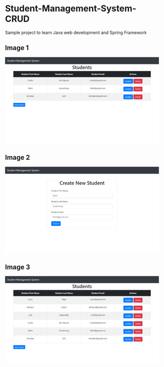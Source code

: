 # Student-Management-System-CRUD

Sample project to learn Java web development and Spring Framework


## Image 1
![](img/img1.png)
## Image 2
![](img/img2.png)
## Image 3
![](img/img3.png)
